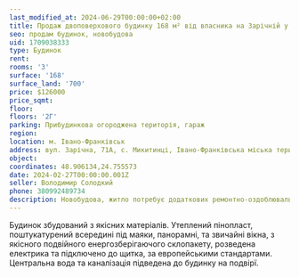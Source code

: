 ```yaml
---
last_modified_at: 2024-06-29T00:00:00+02:00
title: Продаж двоповерхового будинку 168 м² від власника на Зарічній у с. Микитинці
seo: продам будинок, новобудова
uid: 1709038333
type: Будинок
rent:
rooms: '3'
surface: '168'
surface_land: '700'
price: $126000
price_sqmt:
floor:
floors: '2Г'
parking: Прибудинкова огороджена територія, гараж
region:
location: м. Івано-Франківськ
address: вул. Зарічна, 71А, с. Микитинці, Івано-Франківська міська територіальна громада
object:
coordinates: 48.906134,24.755573
date: 2024-02-27T00:00:00.001Z
seller: Володимир Солодкий
phone: 380992489734
description: Новобудова, житло потребує додаткових ремонтно-оздоблювальних робіт
---
```


Будинок збудований з якісних матеріалів. Утеплений пінопласт, поштукатурений всередині під маяки, панорамні, та звичайні вікна, з якісного подвійного енергозберігаючого склопакету, розведена електрика та підключено до щитка, за европейськими стандартами. Центральна вода та каналізація підведена до будинку на подвірї.
